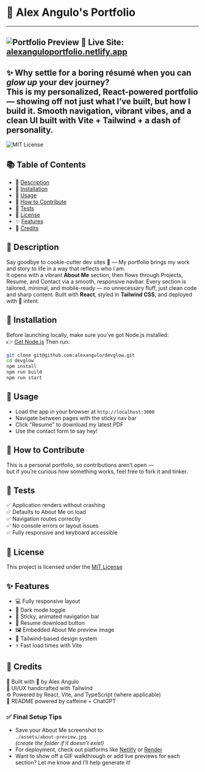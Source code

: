 # 🌟 Alex Angulo's Portfolio
---
![Portfolio Preview](./assets/portfolio-preview.jpg)
🔗 **Live Site:** [alexanguloportfolio.netlify.app](https://alexanguloportfolio.netlify.app)
---
✨ Why settle for a boring résumé when you can **_glow up_** your dev journey?  
This is my personalized, React-powered portfolio — showing off not just what I’ve built, but how I build it. Smooth navigation, vibrant vibes, and a clean UI built with Vite + Tailwind + a dash of personality.
---
![MIT License](https://img.shields.io/badge/License-MIT-yellow.svg)
## 📚 Table of Contents
- 📝 [Description](#-description)  
- 💾 [Installation](#-installation)  
- 🚀 [Usage](#-usage)  
- 🤝 [How to Contribute](#-how-to-contribute)  
- 🧪 [Tests](#-tests)  
- 📄 [License](#-license)  
- ✨ [Features](#-features)  
- 🙌 [Credits](#-credits)  
## 📝 Description
Say goodbye to cookie-cutter dev sites 👋 — My portfolio brings my work and story to life in a way that reflects who I am.  
It opens with a vibrant **About Me** section, then flows through Projects, Resume, and Contact via a smooth, responsive navbar. Every section is tailored, minimal, and mobile-ready — no unnecessary fluff, just clean code and sharp content. Built with **React**, styled in **Tailwind CSS**, and deployed with 💯 intent.
## 💾 Installation
Before launching locally, make sure you’ve got Node.js installed:  
👉 [Get Node.js](https://nodejs.org)
Then run:
```bash
git clone git@github.com:alexangulo/devglow.git
cd devglow
npm install
npm run build
npm run start
```
## 🚀 Usage
- Load the app in your browser at `http://localhost:3000`
- Navigate between pages with the sticky nav bar
- Click "Resume" to download my latest PDF
- Use the contact form to say hey!
## 🤝 How to Contribute
This is a personal portfolio, so contributions aren’t open —  
but if you’re curious how something works, feel free to fork it and tinker.
## 🧪 Tests
✅ Application renders without crashing  
✅ Defaults to About Me on load  
✅ Navigation routes correctly  
✅ No console errors or layout issues  
✅ Fully responsive and keyboard accessible  
## 📄 License
This project is licensed under the [MIT License](https://choosealicense.com/licenses/mit/)
## ✨ Features
- 💻 Fully responsive layout  
- 🌙 Dark mode toggle  
- 🧭 Sticky, animated navigation bar  
- 📄 Resume download button  
- 🖼️ Embedded About Me preview image  
- 🎨 Tailwind-based design system  
- ⚡ Fast load times with Vite  
## 🙌 Credits
🧠 Built with 💪 by Alex Angulo  
🎨 UI/UX handcrafted with Tailwind  
⚙️ Powered by React, Vite, and TypeScript (where applicable)  
🤖 README powered by caffeine + ChatGPT
### ✅ Final Setup Tips
- Save your About Me screenshot to:  
  `./assets/about-preview.jpg`  
  _(create the folder if it doesn’t exist)_
- For deployment, check out platforms like [Netlify](https://www.netlify.com/) or [Render](https://render.com/)
- Want to show off a GIF walkthrough or add live previews for each section? Let me know and I’ll help generate it!
